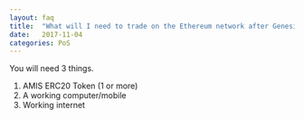 ```yaml
---
layout: faq
title:  "What will I need to trade on the Ethereum network after Genesis Block?"
date:   2017-11-04
categories: PoS
---
```

You will need 3 things. 

1. AMIS ERC20 Token (1 or more)
2. A working computer/mobile
3. Working internet


